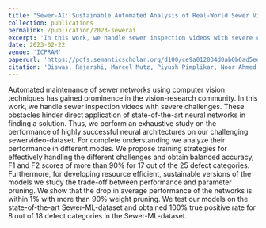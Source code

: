 ```yaml
---
title: "Sewer-AI: Sustainable Automated Analysis of Real-World Sewer Videos Using DNNs"
collection: publications
permalink: /publication/2023-sewerai
excerpt: 'In this work, we handle sewer inspection videos with severe challenges.'
date: 2023-02-22
venue: 'ICPRAM'
paperurl: 'https://pdfs.semanticscholar.org/d100/ce9a012034d0ab0b6ad5ee04ad0cc61071d4.pdf'
citation: 'Biswas, Rajarshi, Marcel Mutz, Piyush Pimplikar, Noor Ahmed, Dirk Werth. "Sewer-AI: Sustainable Automated Analysis of Real-World Sewer Videos Using DNNs." ICPRAM. 2023.'
---
```


Automated maintenance of sewer networks using computer vision techniques has gained prominence in the vision-research community. In this work, we handle sewer inspection videos with severe challenges. These obstacles hinder direct application of state-of-the-art neural networks in finding a solution. Thus, we perform an exhaustive study on the performance of highly successful neural architectures on our challenging sewervideo-dataset. For complete understanding we analyze their performance in different modes. We propose training strategies for effectively handling the different challenges and obtain balanced accuracy, F1 and F2 scores of more than 90% for 17 out of the 25 defect categories. Furthermore, for developing resource efficient, sustainable versions of the models we study the trade-off between performance and parameter pruning. We show that the drop in average performance of the networks is within 1% with more than 90% weight pruning. We test our models on the state-of-the-art Sewer-ML-dataset and obtained 100% true positive rate for 8 out of 18 defect categories in the Sewer-ML-dataset.

